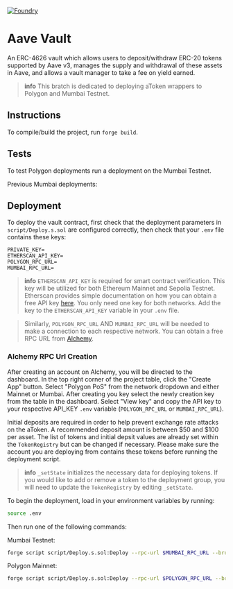 [![Foundry][foundry-badge]][foundry]

[foundry]: https://getfoundry.sh/
[foundry-badge]: https://img.shields.io/badge/Built%20with-Foundry-FFDB1C.svg

# Aave Vault

An ERC-4626 vault which allows users to deposit/withdraw ERC-20 tokens supported by Aave v3, manages the supply and withdrawal of these assets in Aave, and allows a vault manager to take a fee on yield earned.

> **info**
> This bratch is dedicated to deploying aToken wrappers to Polygon and Mumbai Testnet.

## Instructions

To compile/build the project, run `forge build`.

## Tests

To test Polygon deployments run a deployment on the Mumbai Testnet.

Previous Mumbai deployments:


## Deployment

To deploy the vault contract, first check that the deployment parameters in `script/Deploy.s.sol` are configured correctly, then check that your `.env` file contains these keys:

```
PRIVATE_KEY=
ETHERSCAN_API_KEY=
POLYGON_RPC_URL=
MUMBAI_RPC_URL=
```

> **info**
> `ETHERSCAN_API_KEY` is required for smart contract verification. This key will be utilized for both Ethereum Mainnet and Sepolia Testnet. Etherscan provides simple documentation on how you can obtain a free API key [here](https://docs.etherscan.io/getting-started/viewing-api-usage-statistics). You only need one key for both networks. Add the key to the `ETHERSCAN_API_KEY` variable in your `.env` file.

> Similarly, `POLYGON_RPC_URL` AND `MUMBAI_RPC_URL` will be needed to make a connection to each respective network. You can obtain a free RPC URL from [Alchemy](https://dashboard.alchemy.com/).

### Alchemy RPC Url Creation
After creating an account on Alchemy, you will be directed to the dashboard. In the top right corner of the project table, click the "Create App" button. Select "Polygon PoS" from the network dropdown and either Mainnet or Mumbai. After creating you key select the newly creation key from the table in the dashboard. Select "View key" and copy the API key to your respective API_KEY `.env` variable (`POLYGON_RPC_URL` or `MUMBAI_RPC_URL`).

Initial deposits are required in order to help prevent exchange rate attacks on the aToken. A recommended deposit amount is between $50 and $100 per asset. The list of tokens and initial depsit values are already set within the `TokenRegistry` but can be changed if necessary. Please make sure the account you are deploying from contains these tokens before running the deployment script.

> **info**
> `_setState` initializes the necessary data for deploying tokens. If you would like to add or remove a token to the deployment group, you will need to update the `TokenRegistry` by editing `_setState`.

To begin the deployment, load in your environment variables by running:

```bash
source .env
```

Then run one of the following commands:

Mumbai Testnet:

```bash
forge script script/Deploy.s.sol:Deploy --rpc-url $MUMBAI_RPC_URL --broadcast --verify --legacy -vvvv
```

Polygon Mainnet:

```bash
forge script script/Deploy.s.sol:Deploy --rpc-url $POLYGON_RPC_URL --broadcast --verify --legacy -vvvv
```
